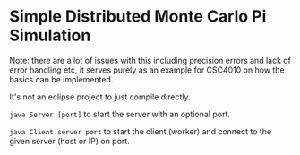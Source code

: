 # Simple Distributed Monte Carlo Pi Simulation

Note: there are a lot of issues with this including precision errors and lack of error handling etc, it serves purely as an example for CSC4010 on how the basics can be implemented.

It's not an eclipse project to just compile directly.

```java Server [port]``` to start the server with an optional port.

```java Client server port``` to start the client (worker) and connect to the given server (host or IP) on port.
